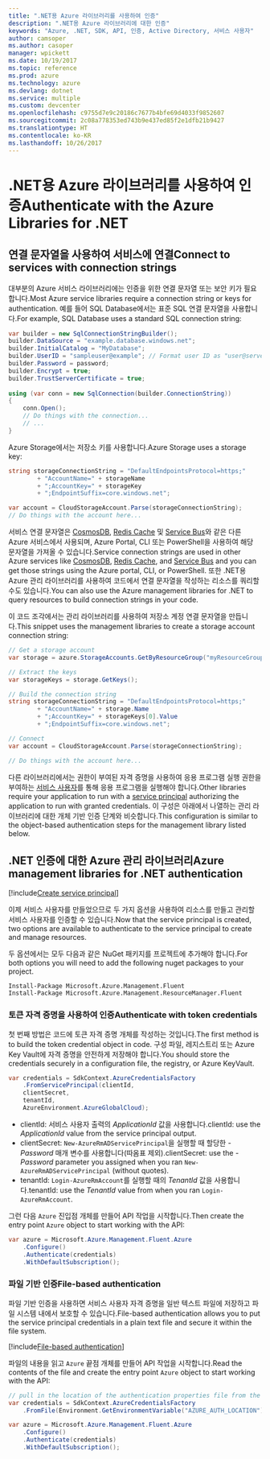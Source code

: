 ```yaml
---
title: ".NET용 Azure 라이브러리를 사용하여 인증"
description: ".NET용 Azure 라이브러리에 대한 인증"
keywords: "Azure, .NET, SDK, API, 인증, Active Directory, 서비스 사용자"
author: camsoper
ms.author: casoper
manager: wpickett
ms.date: 10/19/2017
ms.topic: reference
ms.prod: azure
ms.technology: azure
ms.devlang: dotnet
ms.service: multiple
ms.custom: devcenter
ms.openlocfilehash: c9755d7e9c20186c7677b4bfe69d4033f9852607
ms.sourcegitcommit: 2c08a778353ed743b9e437ed85f2e1dfb21b9427
ms.translationtype: HT
ms.contentlocale: ko-KR
ms.lasthandoff: 10/26/2017
---
```

# <a name="authenticate-with-the-azure-libraries-for-net"></a><span data-ttu-id="8ef5d-104">.NET용 Azure 라이브러리를 사용하여 인증</span><span class="sxs-lookup"><span data-stu-id="8ef5d-104">Authenticate with the Azure Libraries for .NET</span></span>

## <a name="connect-to-services-with-connection-strings"></a><span data-ttu-id="8ef5d-105">연결 문자열을 사용하여 서비스에 연결</span><span class="sxs-lookup"><span data-stu-id="8ef5d-105">Connect to services with connection strings</span></span>

<span data-ttu-id="8ef5d-106">대부분의 Azure 서비스 라이브러리에는 인증을 위한 연결 문자열 또는 보안 키가 필요합니다.</span><span class="sxs-lookup"><span data-stu-id="8ef5d-106">Most Azure service libraries require a connection string or keys for authentication.</span></span> <span data-ttu-id="8ef5d-107">예를 들어 SQL Database에서는 표준 SQL 연결 문자열을 사용합니다.</span><span class="sxs-lookup"><span data-stu-id="8ef5d-107">For example, SQL Database uses a standard SQL connection string:</span></span>

```csharp
var builder = new SqlConnectionStringBuilder();
builder.DataSource = "example.database.windows.net";
builder.InitialCatalog = "MyDatabase";
builder.UserID = "sampleuser@example"; // Format user ID as "user@server"
builder.Password = password;
builder.Encrypt = true;
builder.TrustServerCertificate = true;
                
using (var conn = new SqlConnection(builder.ConnectionString))
{
    conn.Open();
    // Do things with the connection...
    // ...
}
```

<span data-ttu-id="8ef5d-108">Azure Storage에서는 저장소 키를 사용합니다.</span><span class="sxs-lookup"><span data-stu-id="8ef5d-108">Azure Storage uses a storage key:</span></span>

```csharp
string storageConnectionString = "DefaultEndpointsProtocol=https;"
        + "AccountName=" + storageName
        + ";AccountKey=" + storageKey
        + ";EndpointSuffix=core.windows.net";

var account = CloudStorageAccount.Parse(storageConnectionString);
// Do things with the account here...
```

<span data-ttu-id="8ef5d-109">서비스 연결 문자열은 [CosmosDB](/azure/documentdb/documentdb-dotnet-application#a-nametoc395637769astep-5-wiring-up-azure-cosmos-db), [Redis Cache](/azure/redis-cache/cache-dotnet-how-to-use-azure-redis-cache) 및 [Service Bus](/azure/service-bus-messaging/service-bus-dotnet-get-started-with-queues)와 같은 다른 Azure 서비스에서 사용되며, Azure Portal, CLI 또는 PowerShell을 사용하여 해당 문자열을 가져올 수 있습니다.</span><span class="sxs-lookup"><span data-stu-id="8ef5d-109">Service connection strings are used in other Azure services like [CosmosDB](/azure/documentdb/documentdb-dotnet-application#a-nametoc395637769astep-5-wiring-up-azure-cosmos-db), [Redis Cache](/azure/redis-cache/cache-dotnet-how-to-use-azure-redis-cache), and [Service Bus](/azure/service-bus-messaging/service-bus-dotnet-get-started-with-queues) and you can get those strings using the Azure portal, CLI, or PowerShell.</span></span>  <span data-ttu-id="8ef5d-110">또한 .NET용 Azure 관리 라이브러리를 사용하여 코드에서 연결 문자열을 작성하는 리소스를 쿼리할 수도 있습니다.</span><span class="sxs-lookup"><span data-stu-id="8ef5d-110">You can also use the Azure management libraries for .NET to query resources to build connection strings in your code.</span></span> 

<span data-ttu-id="8ef5d-111">이 코드 조각에서는 관리 라이브러리를 사용하여 저장소 계정 연결 문자열을 만듭니다.</span><span class="sxs-lookup"><span data-stu-id="8ef5d-111">This snippet uses the management libraries to create a storage account connection string:</span></span>

```csharp
// Get a storage account
var storage = azure.StorageAccounts.GetByResourceGroup("myResourceGroup", "myStorageAccount");

// Extract the keys
var storageKeys = storage.GetKeys();

// Build the connection string
string storageConnectionString = "DefaultEndpointsProtocol=https;"
        + "AccountName=" + storage.Name
        + ";AccountKey=" + storageKeys[0].Value
        + ";EndpointSuffix=core.windows.net";

// Connect
var account = CloudStorageAccount.Parse(storageConnectionString);

// Do things with the account here...
```

<span data-ttu-id="8ef5d-112">다른 라이브러리에서는 권한이 부여된 자격 증명을 사용하여 응용 프로그램 실행 권한을 부여하는 [서비스 사용자](https://docs.microsoft.com/azure/active-directory/develop/active-directory-application-objects)를 통해 응용 프로그램을 실행해야 합니다.</span><span class="sxs-lookup"><span data-stu-id="8ef5d-112">Other libraries require your application to run with a [service principal](https://docs.microsoft.com/azure/active-directory/develop/active-directory-application-objects) authorizing the application to run with granted credentials.</span></span> <span data-ttu-id="8ef5d-113">이 구성은 아래에서 나열하는 관리 라이브러리에 대한 개체 기반 인증 단계와 비슷합니다.</span><span class="sxs-lookup"><span data-stu-id="8ef5d-113">This configuration is similar to the object-based authentication steps for the management library listed below.</span></span>

## <a name="mgmt-auth"></a><span data-ttu-id="8ef5d-114">.NET 인증에 대한 Azure 관리 라이브러리</span><span class="sxs-lookup"><span data-stu-id="8ef5d-114">Azure management libraries for .NET authentication</span></span>

[!include[Create service principal](includes/create-sp.md)]

<span data-ttu-id="8ef5d-115">이제 서비스 사용자를 만들었으므로 두 가지 옵션을 사용하여 리소스를 만들고 관리할 서비스 사용자를 인증할 수 있습니다.</span><span class="sxs-lookup"><span data-stu-id="8ef5d-115">Now that the service principal is created, two options are available to authenticate to the service principal to create and manage resources.</span></span>

<span data-ttu-id="8ef5d-116">두 옵션에서는 모두 다음과 같은 NuGet 패키지를 프로젝트에 추가해야 합니다.</span><span class="sxs-lookup"><span data-stu-id="8ef5d-116">For both options you will need to add the following nuget packages to your project.</span></span>

```
Install-Package Microsoft.Azure.Management.Fluent
Install-Package Microsoft.Azure.Management.ResourceManager.Fluent
```

### <a name="authenticate-with-token-credentials"></a><span data-ttu-id="8ef5d-117">토큰 자격 증명을 사용하여 인증</span><span class="sxs-lookup"><span data-stu-id="8ef5d-117">Authenticate with token credentials</span></span>

<span data-ttu-id="8ef5d-118">첫 번째 방법은 코드에 토큰 자격 증명 개체를 작성하는 것입니다.</span><span class="sxs-lookup"><span data-stu-id="8ef5d-118">The first method is to build the token credential object in code.</span></span>  <span data-ttu-id="8ef5d-119">구성 파일, 레지스트리 또는 Azure Key Vault에 자격 증명을 안전하게 저장해야 합니다.</span><span class="sxs-lookup"><span data-stu-id="8ef5d-119">You should store the credentials securely in a configuration file, the registry, or Azure KeyVault.</span></span>

```csharp
var credentials = SdkContext.AzureCredentialsFactory
    .FromServicePrincipal(clientId,
    clientSecret,
    tenantId, 
    AzureEnvironment.AzureGlobalCloud);
```

- <span data-ttu-id="8ef5d-120">clientId: 서비스 사용자 출력의 *ApplicationId* 값을 사용합니다.</span><span class="sxs-lookup"><span data-stu-id="8ef5d-120">clientId: use the *ApplicationId* value from the service principal output.</span></span>
- <span data-ttu-id="8ef5d-121">clientSecret: `New-AzureRmADServicePrincipal`을 실행할 때 할당한 *-Password* 매개 변수를 사용합니다(따옴표 제외).</span><span class="sxs-lookup"><span data-stu-id="8ef5d-121">clientSecret: use the *-Password* parameter you assigned when you ran `New-AzureRmADServicePrincipal` (without quotes).</span></span>
- <span data-ttu-id="8ef5d-122">tenantId: `Login-AzureRmAccount`를 실행할 때의 *TenantId* 값을 사용합니다.</span><span class="sxs-lookup"><span data-stu-id="8ef5d-122">tenantId: use the *TenantId* value from when you ran `Login-AzureRmAccount`.</span></span>

<span data-ttu-id="8ef5d-123">그런 다음 `Azure` 진입점 개체를 만들어 API 작업을 시작합니다.</span><span class="sxs-lookup"><span data-stu-id="8ef5d-123">Then create the entry point `Azure` object to start working with the API:</span></span>

```csharp
var azure = Microsoft.Azure.Management.Fluent.Azure
    .Configure()
    .Authenticate(credentials)
    .WithDefaultSubscription();
```

### <a name="mgmt-file"></a><span data-ttu-id="8ef5d-124">파일 기반 인증</span><span class="sxs-lookup"><span data-stu-id="8ef5d-124">File-based authentication</span></span>

<span data-ttu-id="8ef5d-125">파일 기반 인증을 사용하면 서비스 사용자 자격 증명을 일반 텍스트 파일에 저장하고 파일 시스템 내에서 보호할 수 있습니다.</span><span class="sxs-lookup"><span data-stu-id="8ef5d-125">File-based authentication allows you to put the service principal credentials in a plain text file and secure it within the file system.</span></span>

[!include[File-based authentication](includes/file-based-auth.md)]

<span data-ttu-id="8ef5d-126">파일의 내용을 읽고 `Azure` 끝점 개체를 만들어 API 작업을 시작합니다.</span><span class="sxs-lookup"><span data-stu-id="8ef5d-126">Read the contents of the file and create the entry point `Azure` object to start working with the API:</span></span>

```csharp
// pull in the location of the authentication properties file from the environment 
var credentials = SdkContext.AzureCredentialsFactory
    .FromFile(Environment.GetEnvironmentVariable("AZURE_AUTH_LOCATION"));

var azure = Microsoft.Azure.Management.Fluent.Azure
    .Configure()
    .Authenticate(credentials)
    .WithDefaultSubscription();
```
